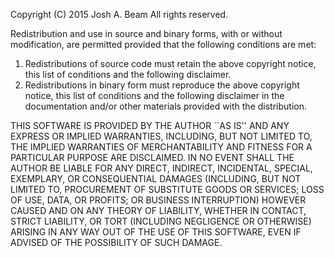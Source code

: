 Copyright (C) 2015 Josh A. Beam
All rights reserved.

Redistribution and use in source and binary forms, with or without
modification, are permitted provided that the following conditions
are met:
  1. Redistributions of source code must retain the above copyright
     notice, this list of conditions and the following disclaimer.
  2. Redistributions in binary form must reproduce the above copyright
     notice, this list of conditions and the following disclaimer in the
     documentation and/or other materials provided with the distribution.

THIS SOFTWARE IS PROVIDED BY THE AUTHOR ``AS IS'' AND ANY EXPRESS OR
IMPLIED WARRANTIES, INCLUDING, BUT NOT LIMITED TO, THE IMPLIED WARRANTIES
OF MERCHANTABILITY AND FITNESS FOR A PARTICULAR PURPOSE ARE DISCLAIMED.
IN NO EVENT SHALL THE AUTHOR BE LIABLE FOR ANY DIRECT, INDIRECT, INCIDENTAL,
SPECIAL, EXEMPLARY, OR CONSEQUENTIAL DAMAGES (INCLUDING, BUT NOT LIMITED TO,
PROCUREMENT OF SUBSTITUTE GOODS OR SERVICES; LOSS OF USE, DATA, OR PROFITS;
OR BUSINESS INTERRUPTION) HOWEVER CAUSED AND ON ANY THEORY OF LIABILITY,
WHETHER IN CONTACT, STRICT LIABILITY, OR TORT (INCLUDING NEGLIGENCE OR
OTHERWISE) ARISING IN ANY WAY OUT OF THE USE OF THIS SOFTWARE, EVEN IF
ADVISED OF THE POSSIBILITY OF SUCH DAMAGE.
